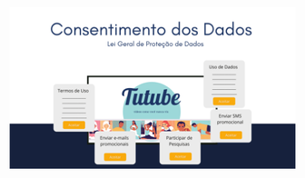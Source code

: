 <img src="https://github.com/Trabalhos-Fatec/consentimento-de-dados/blob/main/Documentação/imagens%20e%20figuras/Banner_principal.png" size="2px">

